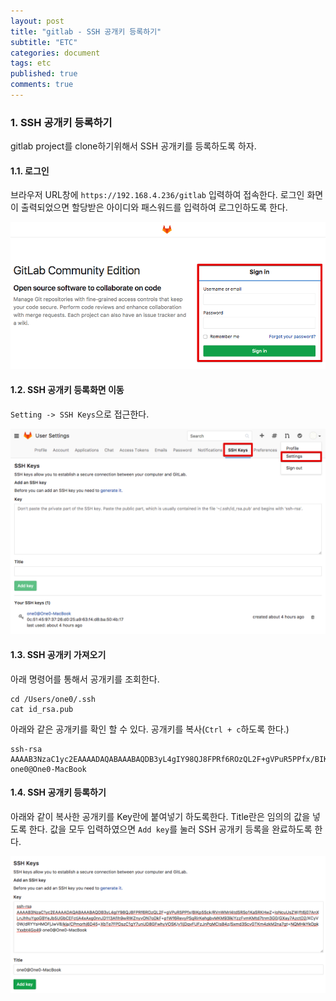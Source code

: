 ```yaml
---
layout: post
title: "gitlab - SSH 공개키 등록하기"
subtitle: "ETC"
categories: document
tags: etc
published: true
comments: true
---
```






### 1. SSH 공개키 등록하기

gitlab project를 clone하기위해서 SSH 공개키를 등록하도록 하자.

#### 1.1. 로그인

브라우저 URL창에 `https://192.168.4.236/gitlab` 입력하여 접속한다. 로그인 화면이 출력되었으면 할당받은 아이디와 패스워드를 입력하여 로그인하도록 한다.

![](/images/2017/0902_01_01.png)

#### 1.2. SSH 공개키 등록화면 이동

`Setting -> SSH Keys`으로 접근한다.

![](/images/2017/0902_01_02.png)



#### 1.3. SSH 공개키 가져오기 

아래 명령어를 통해서 공개키를 조회한다.

```
cd /Users/one0/.ssh
cat id_rsa.pub
```



아래와 같은 공개키를 확인 할 수 있다. 공개키를 복사(`Ctrl + c`하도록 한다.)

```
ssh-rsa AAAAB3NzaC1yc2EAAAADAQABAAABAQDB3yL4gIY98QJ8FPRf6ROzQL2F+gVPuR5PPfx/BIKp5Sck/RVnWMrl4tdSRSo1KaSRKHwZ+IoNcuUsZW/ft6j07AnXLnJhhuYgoGBYeJb5UGbCEFctjA4xAxg0nnJD113AfIh9wRWZnyvON7oDkF+p1Wf6RevyPSqRirKehgbvMKM93lkiYzzFvmtd7tnm3G0/GXay7AzctD2/XCyV0W/dRYYsHMOFjJwV8/kla/CPmorhj6D45+XbTe7FPDszC1gY7unUD8GFwhyVOSK/v1IjDqvFUFzJnPqMCIsB4z/Sxmd3ScvGTKm4zkM2na7gt+NQMHkYkOpkYxxbt4Go49 one0@One0-MacBook
```



#### 1.4. SSH 공개키 등록하기

아래와 같이 복사한 공개키를 Key란에 붙여넣기 하도록한다. Title란은 임의의 값을 넣도록 한다. 값을 모두 입력하였으면 `Add key`를 눌러 SSH 공개키 등록을 완료하도록 한다.

![](/images/2017/0902_01_03.png)

